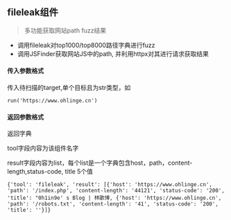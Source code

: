 ## fileleak组件
> 多功能获取网站path fuzz结果
- 调用fileleak对top1000/top8000路径字典进行fuzz
- 调用JSFinder获取网站JS中的path, 并利用httpx对其进行请求获取结果



#### 传入参数格式

传入待扫描的target,单个目标且为str类型，如

```
run('https://www.ohlinge.cn')
```



#### 返回参数格式

返回字典

tool字段内容为该组件名字

result字段内容为list，每个list是一个字典包含host，path，content-length,status-code, title  5个值

```
{'tool': 'fileleak', 'result': [{'host': 'https://www.ohlinge.cn', 'path': '/index.php', 'content-length': '44121', 'status-code': '200', 'title': "0h1in9e' s Blog | 林歌博, {'host': 'https://www.ohlinge.cn', 'path': '/robots.txt', 'content-length': '41', 'status-code': '200', 'title': ''}]}
```

